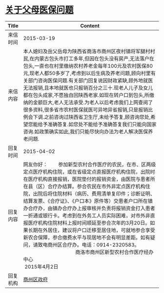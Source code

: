 # <a href="http://www.shangluo.gov.cn/zmhd/ldxxxx.jsp?urltype=leadermail.LeaderMailContentUrl&wbtreeid=1112&leadermailid=3022">关于父母医保问题</a>
| Title |                                                                                                                                                                                                                                      Content                                                                                                                                                                                                                                       |
|:-----:|------------------------------------------------------------------------------------------------------------------------------------------------------------------------------------------------------------------------------------------------------------------------------------------------------------------------------------------------------------------------------------------------------------------------------------------------------------------------------------|
| 来信时间  | 2015-03-19                                                                                                                                                                                                                                                                                                                                                                                                                                                                         |
| 来信内容  | 本人媳妇及岳父岳母为陕西省商洛市商州区夜村镇将军腿村村民,在内蒙古包头市打工多年,但因在包头没有房产,无法落户在包头,一直也在村里缴纳农村养老金每年100元及农村医保80元,现老人都50多岁了,考虑到以后生病及养老问题,顾向村里有关部门咨询医保问题.有关部门回复说因财政紧缺,顾外地就医无法报销,且本地就医也只报销百分之三十.现老人儿子及女儿都在包头成家,不愿独自回陕西老家.如现在转户口到包头,所缴纳的金额巨大,老人无法承受.为老人以后考虑我们上网查阅了很多资料,很多省市农村医保就医可异地异省报销,只是报销比例会下调.之前咨询过陕西省卫生厅,未给予答复,顾咨询您处,希望您能给予准确答复.如您处不能给予准确答复我们只能向国家咨询.如政策确实如此,我们只能尽快向办法为老人解决医保养老问题.                                                                                                                         |
| 回复时间  | 2015-04-02                                                                                                                                                                                                                                                                                                                                                                                                                                                                         |
| 回复内容  | 网友你好：        参加新型农村合作医疗的农民，在市、区两级定点医疗机构住院，或在省级定点直报医疗机构住院，出院时在医疗机构直接报销，医院垫付的报销资金，由医院与患者所在县（区）合疗办结算。参合农民在市外非定点医疗机构住院，出院后将住院材料（病历、费用清单复印件；诊断证明、结算发票、《合疗证》、《户口本》原件等）交患者户口所在镇办合疗办，由镇办合疗办上报审核并负责将报销资金打入患者一折通或银行卡。考虑到在外务工人员实际困难，对市外非直报医疗机构住院材料上报时间顺延至参合次年的3月20日。如果长期在外居住，建议将户口迁移至居住地，可就地参合享受新农合保障，参合缴费水平与现居地不会有明显差距。如有疑问，请致电商州区合疗办。电话：0914-2320583。　　　　　　　　　　　　                                    　商洛市商州区新型农村合作医疗经办中心　　　　　　　　　　　　　                                             2015年4月2日 |
| 回复机构  | <a href="../../categories/agencies/商州区政府.md">商州区政府</a>                                                                                                                                                                                                                                                                                                                                                                                                                               |